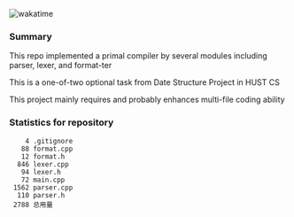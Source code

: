 
![wakatime](https://wakatime.com/badge/user/c68823dc-0db7-4e05-91c0-03831ee31036/project/0c1042ce-eb76-4607-8bd6-388cb8b2dc82.svg)

### Summary

This repo implemented a primal compiler by several modules including parser, lexer, and format-ter

This is a one-of-two optional task from Date Structure Project in HUST CS

This project mainly requires and probably enhances multi-file coding ability

### Statistics for repository
```
    4 .gitignore
   88 format.cpp
   12 format.h
  846 lexer.cpp
   94 lexer.h
   72 main.cpp
 1562 parser.cpp
  110 parser.h
 2788 总用量
```

